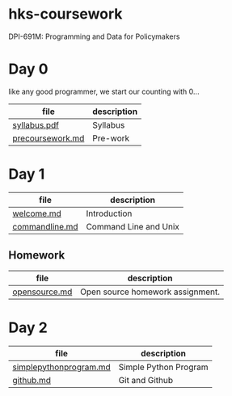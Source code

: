 # hks-coursework
DPI-691M: Programming and Data for Policymakers

# Day 0
like any good programmer, we start our counting with 0...

file | description
-----|------------
[syllabus.pdf](./syllabus.pdf) | Syllabus
[precoursework.md](precoursework.md) | Pre-work

# Day 1
file | description
-----|------------
[welcome.md](welcome.md) | Introduction
[commandline.md](commandline.md) | Command Line and Unix


## Homework

file | description
-----|------------
[opensource.md](opensource.md) | Open source homework assignment.


# Day 2

file | description
-----|------------
[simplepythonprogram.md](simplepythonprogram.md)| Simple Python Program
[github.md](github.md) | Git and Github
